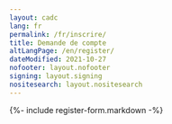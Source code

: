 ```yaml
---
layout: cadc
lang: fr
permalink: /fr/inscrire/
title: Demande de compte
altLangPage: /en/register/
dateModified: 2021-10-27
nofooter: layout.nofooter
signing: layout.signing
nositesearch: layout.nositesearch
---
```


{%- include register-form.markdown -%}
